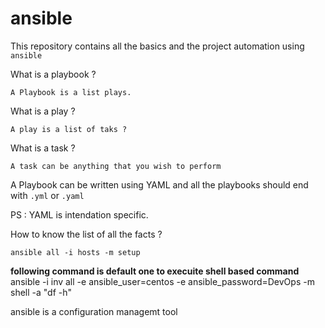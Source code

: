 # ansible

This repository contains all the basics and the project automation using `ansible`

What is a playbook ?

```
A Playbook is a list plays.
``` 

What is a play ?

```
A play is a list of taks ?
```

What is a task ?

```
A task can be anything that you wish to perform
```

A Playbook can be written using YAML and all the playbooks should end with `.yml` or `.yaml` 

PS : YAML is intendation specific. 



How to know the list of all the facts ?

```
ansible all -i hosts -m setup
```
**following command is default one to execuite shell based command**
ansible -i inv all -e ansible_user=centos -e ansible_password=DevOps -m shell -a "df -h"

ansible is a configuration managemt tool
